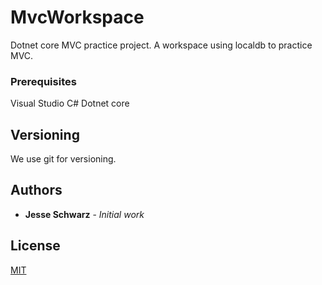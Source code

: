 # MvcWorkspace

Dotnet core MVC practice project.  A workspace using localdb to practice MVC.


### Prerequisites

Visual Studio C#
Dotnet core

## Versioning

We use git for versioning.

## Authors

* **Jesse Schwarz** - *Initial work*


## License

[MIT](LICENSE)
